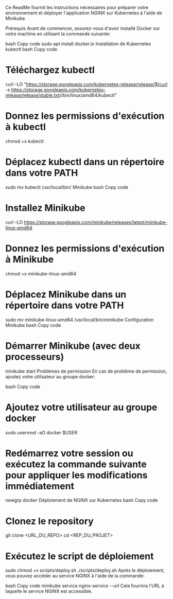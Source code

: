Ce ReadMe fournit les instructions nécessaires pour préparer votre environnement et déployer l'application NGINX sur Kubernetes à l'aide de Minikube.

Prérequis
Avant de commencer, assurez-vous d'avoir installé Docker sur votre machine en utilisant la commande suivante:

bash
Copy code
sudo apt install docker.io
Installation de Kubernetes
kubectl
bash
Copy code
# Téléchargez kubectl
curl -LO "https://storage.googleapis.com/kubernetes-release/release/$(curl -s https://storage.googleapis.com/kubernetes-release/release/stable.txt)/bin/linux/amd64/kubectl"

# Donnez les permissions d'exécution à kubectl
chmod +x kubectl

# Déplacez kubectl dans un répertoire dans votre PATH
sudo mv kubectl /usr/local/bin/
Minikube
bash
Copy code
# Installez Minikube
curl -LO https://storage.googleapis.com/minikube/releases/latest/minikube-linux-amd64

# Donnez les permissions d'exécution à Minikube
chmod +x minikube-linux-amd64

# Déplacez Minikube dans un répertoire dans votre PATH
sudo mv minikube-linux-amd64 /usr/local/bin/minikube
Configuration Minikube
bash
Copy code
# Démarrer Minikube (avec deux processeurs)
minikube start
Problèmes de permission
En cas de problème de permission, ajoutez votre utilisateur au groupe docker:

bash
Copy code
# Ajoutez votre utilisateur au groupe docker
sudo usermod -aG docker $USER

# Redémarrez votre session ou exécutez la commande suivante pour appliquer les modifications immédiatement
newgrp docker
Déploiement de NGINX sur Kubernetes
bash
Copy code
# Clonez le repository
git clone <URL_DU_REPO>
cd <REP_DU_PROJET>

# Exécutez le script de déploiement
sudo chmod +x scripts/deploy.sh
./scripts/deploy.sh
Après le déploiement, vous pouvez accéder au service NGINX à l'aide de la commande:

bash
Copy code
minikube service nginx-service --url
Cela fournira l'URL à laquelle le service NGINX est accessible.
